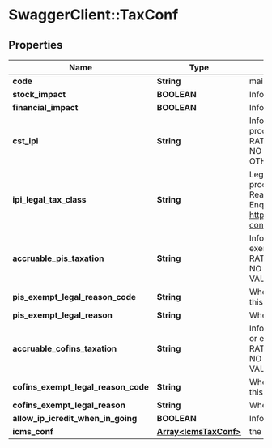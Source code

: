 # SwaggerClient::TaxConf

## Properties
Name | Type | Description | Notes
------------ | ------------- | ------------- | -------------
**code** | **String** | main unique identificator | 
**stock_impact** | **BOOLEAN** | Inform that the process has inventory impact. | [optional] 
**financial_impact** | **BOOLEAN** | Inform that the process has financial impact. | [optional] 
**cst_ipi** | **String** | Inform if this process is subject to IPI taxation on output process - &#39;T&#39;  # TAXABLE - &#39;Z&#39;  # TAXABLE WITH RATE&#x3D;0.00 - &#39;E&#39;  # EXEMPT - &#39;H&#39;  # SUSPENDED - &#39;N&#39;  # NO TAXABLE     - &#39;I&#39;  # IMMUNE - &#39;O&#39;  # OTHER - &#39;OZ&#39; # OTHER AND ZERO VALUES  | [optional] 
**ipi_legal_tax_class** | **String** | Legal tax classificação for IPI (enquadramento) When the processo has CST IPI 52 or 54, is mandatory inform Reason Code, see Anexo XIV - Código de Enquadramento Legal do IPI from  http://www.nfe.fazenda.gov.br/portal/exibirArquivo.aspx?conteudo&#x3D;mCnJajU4BKU&#x3D;  | [optional] 
**accruable_pis_taxation** | **String** | Inform if this item by nature is subject to PIS taxation or exempt - &#39;T&#39; # TAXABLE - &#39;Z&#39; # TAXABLE WITH RATE&#x3D;0.00 - &#39;E&#39; # EXEMPT - &#39;H&#39; # SUSPENDED - &#39;N&#39; # NO TAXABLE - &#39;O&#39; # OTHER - &#39;OZ&#39;# OTHER AND ZERO VALUES  | [optional] 
**pis_exempt_legal_reason_code** | **String** | When exempt, taxable with zero, suspended, not taxable, this field holds the official code number | [optional] 
**pis_exempt_legal_reason** | **String** | When specifi reason, this field has the description | [optional] 
**accruable_cofins_taxation** | **String** | Inform if this item by nature is subject to COFINS taxation or exempt - &#39;T&#39;  # TAXABLE - &#39;Z&#39;  # TAXABLE WITH RATE&#x3D;0.00 - &#39;E&#39;  # EXEMPT - &#39;H&#39;  # SUSPENDED - &#39;N&#39;  # NO TAXABLE     - &#39;O&#39;  # OTHER - &#39;OZ&#39; # OTHER AND ZERO VALUES  | [optional] 
**cofins_exempt_legal_reason_code** | **String** | When exempt, taxable with zero, suspended, not taxable, this field holds the official code number | [optional] 
**cofins_exempt_legal_reason** | **String** | When specifi reason, this field has the description | [optional] 
**allow_ip_icredit_when_in_going** | **BOOLEAN** | Inform that the process allow IPI credit to Input process | [optional] 
**icms_conf** | [**Array&lt;IcmsTaxConf&gt;**](IcmsTaxConf.md) | the map key is state code | [optional] 


